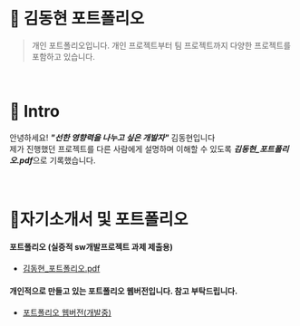 # 📜 김동현 포트폴리오
> 개인 포트폴리오입니다. 개인 프로젝트부터 팀 프로젝트까지 다양한 프로젝트를 포함하고 있습니다.
<br />   



# 👋 Intro   
안녕하세요! ***"선한 영향력을 나누고 싶은 개발자"*** 김동현입니다  
제가 진행했던 프로젝트를 다른 사람에게 설명하며 이해할 수 있도록 ***김동현_포트폴리오.pdf***으로 기록했습니다.
<br />   
<br />   

<!-- > 안녕하세요! ***"선한 영향력을 나누고 싶은 개발자"*** 김동현입니다  
> 제가 진행했던 프로젝트를 다른 사람에게 설명하며 이해할 수 있도록 ***김동현_포트폴리오.pdf***으로 기록했습니다. -->
  
  
# 📝자기소개서 및 포트폴리오  
#### 포트폴리오  (실증적 sw개발프로젝트 과제 제출용)
- [김동현_포트폴리오.pdf](https://github.com/user-attachments/files/15586459/_._.pdf)

  
  
#### 개인적으로 만들고 있는 포트폴리오 웹버전입니다. 참고 부탁드립니다.
- [포트폴리오 웹버전(개발중)](https://indextrown.github.io/portfolio/)

<!-- - [포트폴리오 웹버전(개발중)](https://indextrown.github.io/demo/) -->










